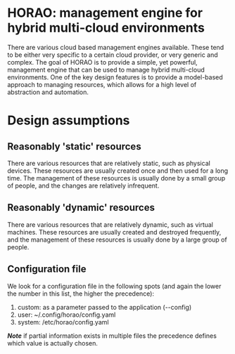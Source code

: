 # HORAO: management engine for hybrid multi-cloud environments

There are various cloud based management engines available. These tend to be either very specific to a certain cloud provider, or very generic and complex. The goal of HORAO is to provide a simple, yet powerful, management engine that can be used to manage hybrid multi-cloud environments. One of the key design features is to provide a model-based approach to managing resources, which allows for a high level of abstraction and automation.

# Design assumptions

## Reasonably 'static' resources

There are various resources that are relatively static, such as physical devices. These resources are usually created once and then used for a long time. The management of these resources is usually done by a small group of people, and the changes are relatively infrequent.

## Reasonably 'dynamic' resources

There are various resources that are relatively dynamic, such as virtual machines. These resources are usually created and destroyed frequently, and the management of these resources is usually done by a large group of people.

## Configuration file

We look for a configuration file in the following spots (and again the lower the number in this list, the higher the precedence):

1. custom: as a parameter passed to the application (--config)
2. user: ~/.config/horao/config.yaml
3. system: /etc/horao/config.yaml

**_Note_** if partial information exists in multiple files the precedence defines which value is actually chosen.
